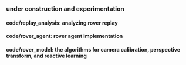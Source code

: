 ### under construction and experimentation ##

#### code/replay_analysis: analyzing rover replay ####

#### code/rover_agent: rover agent implementation ####

#### code/rover_model: the algorithms for camera calibration, perspective transform, and reactive learning ####
